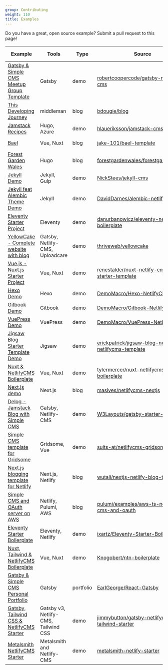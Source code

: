 ```yaml
---
group: Contributing
weight: 110
title: Examples
---
```


Do you have a great, open source example? Submit a pull request to this page!

Example | Tools | Type | Source | More info |
--- | --- | --- | --- | ---
[Gatsby & Simple CMS Meetup Group Template](https://github.com/robertcoopercode/gatsby-netlify-cms) | Gatsby | demo | [robertcoopercode/gatsby-netlify-cms](https://github.com/robertcoopercode/gatsby-netlify-cms) | [blog post](https://blog.logrocket.com/gatsby-netlify-cms-a-perfect-pairing-d50d59d16f67)
[This Developing Journey](https://briandouglas.me) | middleman | blog | [bdougie/blog](https://github.com/bdougie/blog) | [blog post](https://www.netlify.com/blog/2017/04/20/creating-a-blog-with-middleman-and-netlify-cms/)
[Jamstack Recipes](https://jamstack-cms.netlify.com) | Hugo, Azure | demo | [hlaueriksson/jamstack-cms](https://github.com/hlaueriksson/jamstack-cms) | [blog post](http://conductofcode.io/post/managing-content-for-a-jamstack-site-with-netlify-cms/)
[Bael](https://bael-theme.jake101.com/) | Vue, Nuxt | blog | [jake-101/bael-template](https://github.com/jake-101/bael-template) | [blog post](https://bael-theme.jake101.com/blog/2018-06-19-top-10-reasons-why)
[Forest Garden Wales](https://www.forestgarden.wales/) | Hugo | blog | [forestgardenwales/forestgarden.wales](https://github.com/forestgardenwales/forestgarden.wales) | [blog post](https://www.forestgarden.wales/blog/now-using-netlify-cms/)
[Jekyll Demo](https://jekyll-netlifycms.netlify.com/) | Jekyll, Gulp | demo | [NickStees/jekyll-cms](https://github.com/NickStees/jekyll-cms) | [read me](https://github.com/NickStees/jekyll-cms)
[Jekyll feat Alembic Theme Demo](https://alembic-kit-demo.netlify.com/) | Jekyll | demo | [DavidDarnes/alembic-netlifycms-kit](https://github.com/daviddarnes/alembic-netlifycms-kit) | [read me](https://github.com/daviddarnes/alembic-netlifycms-kit#starter-kit-for-alembic-with-netlify-cms)
[Eleventy Starter Project](https://eleventy-netlify-boilerplate.netlify.com/) | Eleventy | demo | [danurbanowicz/eleventy-netlify-boilerplate](https://github.com/danurbanowicz/eleventy-netlify-boilerplate) | [read me](https://github.com/danurbanowicz/eleventy-netlify-boilerplate)
[YellowCake - Complete website with blog](https://yellowcake.netlify.com) | Gatsby, Netlify-CMS, Uploadcare | demo | [thriveweb/yellowcake](https://github.com/thriveweb/yellowcake/) | [blog post](https://thriveweb.com.au/the-lab/yellowcake-gatsby-react-js-starter-project/)
[Vue.js - Nuxt.js Starter Project](https://github.com/renestalder/nuxt-netlify-cms-starter-template) | Vue, Nuxt | demo | [renestalder/nuxt-netlify-cms-starter-template](https://github.com/renestalder/nuxt-netlify-cms-starter-template) | [read me](https://github.com/renestalder/nuxt-netlify-cms-starter-template)
[Hexo Demo](https://hexocms.imst.xyz/) | Hexo | demo | [DemoMacro/Hexo-NetlifyCMS](https://github.com/DemoMacro/Hexo-NetlifyCMS) | [read me](https://github.com/DemoMacro/Hexo-NetlifyCMS)
[Gitbook Demo](https://gitbook.imst.xyz/) | Gitbook | demo | [DemoMacro/Gitbook-NetlifyCMS](https://github.com/DemoMacro/Gitbook-NetlifyCMS) | [read me](https://github.com/DemoMacro/Gitbook-NetlifyCMS)
[VuePress Demo](https://vuepress.imst.xyz/) | VuePress | demo | [DemoMacro/VuePress-NetlifyCMS](https://github.com/DemoMacro/VuePress-NetlifyCMS) | [read me](https://github.com/DemoMacro/VuePress-NetlifyCMS)
[Jigsaw Blog Starter Template Demo](https://jigsaw-blog-netlify-netlifycms-template.netlify.com/) | Jigsaw | demo | [erickpatrick/jigsaw-blog-netlify-netlifycms-template](https://github.com/erickpatrick/jigsaw-blog-netlify-netlifycms-template) | [blog post](https://www.erickpatrick.net/blog/augmenting-tightenco-jigsaw-with-netlifycms/)
[Nuxt & NetlifyCMS Boilerplate](https://nuxt-netlifycms-boilerplate.netlify.com/) | Vue, Nuxt | demo | [tylermercer/nuxt-netlifycms-boilerplate](https://github.com/tylermercer/nuxt-netlifycms-boilerplate) | [read me](https://github.com/tylermercer/nuxt-netlifycms-boilerplate)
[Next.js demo](https://netlifycms-nextjs.netlify.com) | Next.js | blog | [masives/netlifycms-nextjs](https://github.com/masives/netlifycms-nextjs) | [read me](https://github.com/masives/netlifycms-nextjs)
[Delog - Jamstack Blog with Simple CMS](https://delog-w3layouts.netlify.com/) | Gatsby, Netlify-CMS | demo | [W3Layouts/gatsby-starter-delog](https://github.com/W3Layouts/gatsby-starter-delog) | [blog post](https://w3layouts.com/articles/delog-gatsby-starter-netlify-cms/)
[Simple CMS template for Gridsome](https://netlifycms-gridsome.suits.at/) | Gridsome, Vue | demo | [suits-at/netlifycms-gridsome](https://github.com/suits-at/netlifycms-gridsome) | [read me](https://github.com/suits-at/netlifycms-gridsome)
[Next.js blogging template for Netlify](https://nextjs-netlify-blog-template.netlify.app/) | Next.js, Netlify | blog | [wutali/nextjs-netlify-blog-template](https://github.com/wutali/nextjs-netlify-blog-template) | [read me](https://github.com/wutali/nextjs-netlify-blog-template)
[Simple CMS and OAuth server on AWS](https://github.com/pulumi/examples/tree/master/aws-ts-netlify-cms-and-oauth) | Netlify, Pulumi, AWS | blog | [pulumi/examples/aws-ts-netlify-cms-and-oauth](https://github.com/pulumi/examples/tree/master/aws-ts-netlify-cms-and-oauth) | [blog post](https://www.pulumi.com/blog/deploying-the-infrastructure-of-oauth-server-for-cms-app/)
[Eleventy Starter Boilerplate](https://creativedesignsguru.com/demo/Eleventy-Starter-Boilerplate/eleventy-starter-boilerplate-presentation/) | Eleventy, Netlify | demo | [ixartz/Eleventy-Starter-Boilerplate](https://github.com/ixartz/Eleventy-Starter-Boilerplate) | [read me](https://github.com/ixartz/Eleventy-Starter-Boilerplate)
[Nuxt, Tailwind & NetlifyCMS Boilerplate](https://ntn-boilerplate.netlify.app/) | Vue, Nuxt | demo | [Knogobert/ntn-boilerplate](https://github.com/Knogobert/ntn-boilerplate) | [read me](https://github.com/Knogobert/ntn-boilerplate#readme)
[Gatsby & Simple CMS Personal Portfolio](https://kind-mestorf-5a2bc0.netlify.com/) | Gatsby | portfolio | [EarlGeorge/React-Gatsby](https://github.com/EarlGeorge/React-Gatsby) | [read me](https://github.com/EarlGeorge/React-Gatsby/blob/master/README.md)
[Gatsby, Tailwind CSS & NetlifyCMS Starter](https://infallible-varahamihira-058515.netlify.app/) | Gatsby v3, Netlify-CMS, Tailwind CSS | demo | [jimmybutton/gatsby-netlifycms-tailwind-starter](https://github.com/jimmybutton/gatsby-netlifycms-tailwind-starter) | [read me](https://github.com/jimmybutton/gatsby-netlifycms-tailwind-starter#readme)
[Metalsmith NetlifyCMS Starter](https://metalsmith-netlify-starter.netlify.app/) | Metalsmith and Netlify-CMS | demo | [metalsmith-netlify-starter](https://github.com/wernerglinka/metalsmith-netlify-starter) | [read me](https://github.com/wernerglinka/metalsmith-netlify-starter#readme)